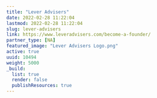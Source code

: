 ```yaml
---
title: "Lever Advisers"
date: 2022-02-28 11:22:04
lastmod: 2022-02-28 11:22:04
slug: lever-advisers
link: https://www.leveradvisers.com/become-a-founder/
partner_type: [NA]
featured_image: "Lever Advisers Logo.png"
active: true
uuid: 10494
weight: 5000
_build:
  list: true
  render: false
  publishResources: true
---
```

